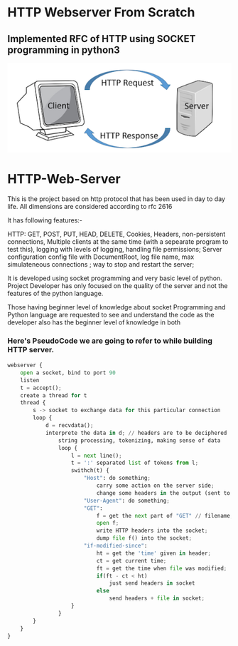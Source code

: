 # HTTP Webserver From Scratch
## Implemented RFC of HTTP using SOCKET programming in python3

![alt text](./httpImg.png "HTTP image")

# HTTP-Web-Server
This is the project based on http protocol that has been used in day to day life. All dimensions are considered according to rfc 2616

It has following features:-

HTTP: GET, POST, PUT, HEAD, DELETE, Cookies, Headers, non-persistent connections, Multiple clients at the same time
(with a sepearate program to test this), logging with levels of logging, handling file permissions;  Server configuration 
config file with DocumentRoot, log file name, max simulateneous connections ; way to stop and restart the server;

It is developed using socket programming and very basic level of python.
Project Developer has only focused on the quality of the server and not the features of the python language. 

Those having beginner level of knowledge about socket Programming and Python language are requested to see and understand
the code as the developer also has the beginner level of knowledge in both

### Here's PseudoCode we are going to refer to while building HTTP server. 
```python
webserver {
	open a socket, bind to port 90
	listen
	t = accept();
	create a thread for t
	thread {
		s -> socket to exchange data for this particular connection
		loop {
			d = recvdata();
			interprete the data in d; // headers are to be deciphered
				string processing, tokenizing, making sense of data
				loop {
					l = next line();
					t = ':' separated list of tokens from l;
					swithch(t) {
						"Host": do something;
							carry some action on the server side;
							change some headers in the output (sent to browser);
						"User-Agent": do something;
						"GET":
							f = get the next part of "GET" // filename;
							open f;
							write HTTP headers into the socket;
							dump file f() into the socket;
						"if-modified-since":
							ht = get the 'time' given in header;
							ct = get current time;
							ft = get the time when file was modified;
							if(ft - ct < ht)
								just send headers in socket
							else
								send headers + file in socket;	
					}
				}	
		}	
	}
}
```